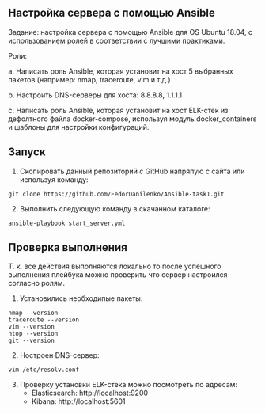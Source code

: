 ## Настройка сервера с помощью Ansible

Задание: настройка сервера с помощью Ansible для OS Ubuntu 18.04, с использованием ролей в соответствии с лучшими практиками.

Роли:

a. Написать роль Ansible, которая установит на хост 5 выбранных пакетов (например: nmap, traceroute, vim и т.д.)

b. Настроить DNS-серверы для хоста: 8.8.8.8, 1.1.1.1

c. Написать роль Ansible, которая установит на хост ELK-стек из дефолтного файла docker-compose, используя модуль docker_containers и шаблоны для настройки конфигураций.

## Запуск

1. Скопировать данный репозиторий с GitHub напряпую с сайта или используя команду:
```shell
git clone https://github.com/FedorDanilenko/Ansible-task1.git
```
2. Выполнить следующую команду в скачанном каталоге:
```shell
ansible-playbook start_server.yml
```

## Проверка выполнения

Т. к. все действия выполняются локально то после успешного выполнения плейбука можно проверить что сервер настроился согласно ролям.

1. Установились необходипые пакеты:
```shell
nmap --version
traceroute --version
vim --version
htop --version
git --version
```

2. Ностроен DNS-сервер:
```shell
vim /etc/resolv.conf
```

3. Проверку установки ELK-стека можно посмотреть по адресам:
    * Elasticsearch: http://localhost:9200
    * Kibana: http://localhost:5601